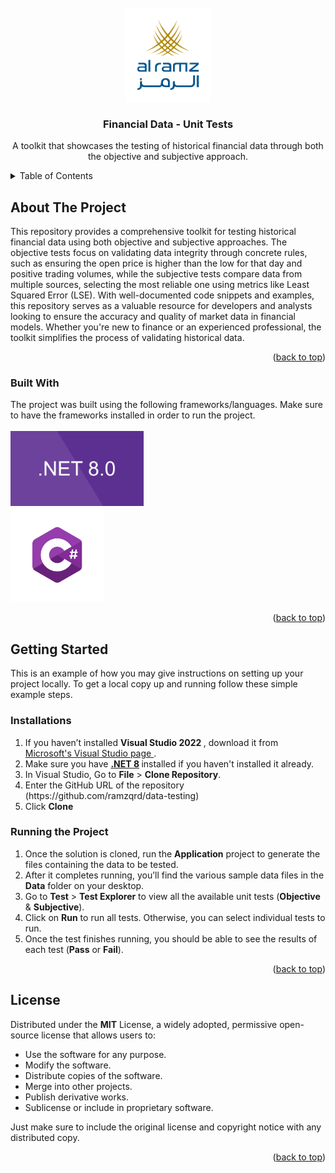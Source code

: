 <!-- PROJECT LOGO -->
<br />
<div align="center" id="readme-top">
  <a href="https://alramz.ae/">
    <img src="images/logo.png" alt="Logo" width="auto" height="150">
  </a>

  <h3 align="center"> Financial Data - Unit Tests </h3>

  <p align="center">
    A toolkit that showcases the testing of historical financial data through both the objective and subjective approach.
  </p>
</div>



<!-- TABLE OF CONTENTS -->
<details>
  <summary>Table of Contents</summary>
  <ol>
    <li>
      <a href="#about-the-project">About The Project</a>
      <ul>
        <li><a href="#built-with">Built With</a></li>
      </ul>
    </li>
    <li>
      <a href="#getting-started">Getting Started</a>
      <ul>
        <li><a href="#installations">Installations</a></li>
        <li><a href="#running">Running the Project</a></li>
      </ul>
    </li>
    <li><a href="#license">License</a></li>
  </ol>
</details>


<!-- ABOUT THE PROJECT -->
## About The Project
This repository provides a comprehensive toolkit for testing historical financial data using both objective and subjective approaches. The objective tests focus on validating data integrity through concrete rules, such as ensuring the open price is higher than the low for that day and positive trading volumes, while the subjective tests compare data from multiple sources, selecting the most reliable one using metrics like Least Squared Error (LSE). With well-documented code snippets and examples, this repository serves as a valuable resource for developers and analysts looking to ensure the accuracy and quality of market data in financial models. Whether you're new to finance or an experienced professional, the toolkit simplifies the process of validating historical data.
<p id="about-the-project" align="right">(<a href="#readme-top">back to top</a>)</p>

### Built With
<div ></div>
The project was built using the following frameworks/languages. Make sure to have the frameworks installed in order to run the project.
<br> <br>
<a href="https://dotnet.microsoft.com/en-us/download/dotnet/8.0">
    <img src="images/dotnet.png" alt="Logo" width="auto" height="120">
</a>
 <br>
<a href="https://dotnet.microsoft.com/en-us/languages/csharp">
    <img src="images/csharp.png" alt="Logo" width="auto" height="150">
  </a>


<p id="built-with" align="right">(<a href="#readme-top">back to top</a>)</p>



<!-- GETTING STARTED -->
## Getting Started
<div  id="getting-started"> </div>
This is an example of how you may give instructions on setting up your project locally.
To get a local copy up and running follow these simple example steps.

<h3> Installations </h3>
<div  id="installations"> </div>
<ol>
  <li> If you haven’t installed <b> Visual Studio 2022 </b>, download it from <a href = "https://visualstudio.microsoft.com/"> Microsoft's Visual Studio page </a>. </li>
  <li> Make sure you have <b><a href="https://dotnet.microsoft.com/en-us/download/dotnet/8.0">.NET 8</a> </b> installed if you haven't installed it already. </li>
  <li> In Visual Studio, Go to <b>File</b> > <b>Clone Repository</b>.</li>
  <li> Enter the GitHub URL of the repository (https://github.com/ramzqrd/data-testing) </li>
  <li> Click <b>Clone</b></li>
</ol>
<h3> Running the Project </h3>
<div  id="running"> </div>
<ol>
  <li> Once the solution is cloned, run the <b>Application</b> project to generate the files containing the data to be tested.</li>
  <li> After it completes running, you’ll find the various sample data files in the <b>Data</b> folder on your desktop. </li>
  <li> Go to <b>Test</b> > <b>Test Explorer</b> to view all the available unit tests (<b>Objective</b> & <b>Subjective</b>). </li>
  <li> Click on <b>Run</b> to run all tests. Otherwise, you can select individual tests to run.</li>
  <li> Once the test finishes running, you should be able to see the results of each test (<b>Pass</b> or <b>Fail</b>). </li>
</ol>
<p align="right">(<a href="#readme-top">back to top</a>)</p>

<!-- License -->
## License
<div  id="license"> </div>
Distributed under the <b>MIT</b> License, a widely adopted, permissive open-source license that allows users to:
<ul> 
<li> Use the software for any purpose. </li>
<li> Modify the software. </li>
<li> Distribute copies of the software. </li>
<li> Merge into other projects. </li>
<li> Publish derivative works. </li>
<li> Sublicense or include in proprietary software. </li>
</ul>
Just make sure to include the original license and copyright notice with any distributed copy.
<p align="right">(<a href="#readme-top">back to top</a>)</p>

